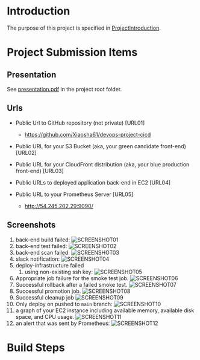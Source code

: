 # Introduction
The purpose of this project is specified in [ProjectIntroduction](./ProjectIntroduction.md).

# Project Submission Items
## Presentation
See [presentation.pdf](./presentation.pdf) in the project root folder.

## Urls
- Public Url to GitHub repository (not private) [URL01]
  - https://github.com/Xiaosha61/devops-project-cicd

- Public URL for your S3 Bucket (aka, your green candidate front-end) [URL02]

- Public URL for your CloudFront distribution (aka, your blue production front-end) [URL03]

- Public URLs to deployed application back-end in EC2 [URL04]

- Public URL to your Prometheus Server [URL05]
  - http://54.245.202.29:9090/

## Screenshots
1. back-end build failed: ![SCREENSHOT01](screenshots/SCREENSHOT01.png)
2. back-end test failed: ![SCREENSHOT02](screenshots/SCREENSHOT02.png)
3. back-end scan failed: ![SCREENSHOT03](screenshots/SCREENSHOT03.png)
4. slack notification: ![SCREENSHOT04](screenshots/SCREENSHOT04.png)
5. deploy-infrastructure failed
   1. using non-existing ssh key: ![SCREENSHOT05](screenshots/SCREENSHOT05.png)
   <!-- 2. invalid resource type (not sure if it has to be exactly the same reason to fail as shown in the example...): ![SCREENSHOT05-1](screenshots/SCREENSHOT05-1.png) -->
6. Appropriate job failure for the smoke test job. ![SCREENSHOT06](screenshots/SCREENSHOT06.png)
7. Successful rollback after a failed smoke test. ![SCREENSHOT07](screenshots/SCREENSHOT07.png)
8. Successful promotion job. ![SCREENSHOT08](screenshots/SCREENSHOT08.png)
9.  Successful cleanup job ![SCREENSHOT09](screenshots/SCREENSHOT09.png)
10. Only deploy on pushed to `main` branch: ![SCREENSHOT10](screenshots/SCREENSHOT10.png)
11. a graph of your EC2 instance including available memory, available disk space, and CPU usage. ![SCREENSHOT11](screenshots/SCREENSHOT11.png)
12. an alert that was sent by Prometheus: ![SCREENSHOT12](screenshots/SCREENSHOT12.png)

# Build Steps



